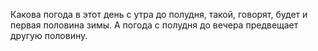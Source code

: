 Какова погода в этот день с утра до полудня, такой, говорят, будет и первая половина зимы. А погода с полудня до вечера предвещает другую половину.